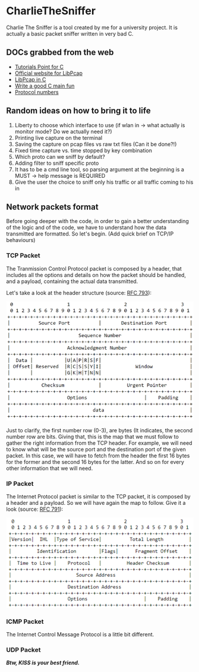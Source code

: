 # CharlieTheSniffer
Charlie The Sniffer is a tool created by me for a university project. It is actually a basic packet sniffer written in very bad C.
## DOCs grabbed from the web
- [Tutorials Point for C](https://www.tutorialspoint.com/cprogramming/index.htm)
- [Official website for LibPcap](http://www.tcpdump.org/pcap.html) 
- [LibPcap in C](https://www.devdungeon.com/content/using-libpcap-c)
- [Write a good C main fun](https://opensource.com/article/19/5/how-write-good-c-main-function)
- [Protocol numbers](https://www.iana.org/assignments/protocol-numbers/protocol-numbers.xhtml)
## Random ideas on how to bring it to life
1. Liberty to choose which interface to use (if wlan in -> what actually is monitor mode? Do we actually need it?)
2. Printing live capture on the terminal
3. Saving the capture on pcap files vs raw txt files (Can it be done?!)
4. Fixed time capture vs. time stopped by key combination
5. Which proto can we sniff by default?
6. Adding filter to sniff specific proto
7. It has to be a cmd line tool, so parsing argument at the beginning is a MUST -> help message is REQUIRED
8. Give the user the choice to sniff only his traffic or all traffic coming to his in

## Network packets format
Before going deeper with the code, in order to gain a better understanding of the logic and of the code, we have to understand how the data transmitted are formatted.
So let's begin.
(Add quick brief on TCP/IP behaviours)

### TCP Packet
The Tranmission Control Protocol packet is composed by a header, that includes all the options and details on how the packet should be handled, and a payload, containing the actual data transmitted.

Let's take a look at the header structure (source: [RFC 793](https://tools.ietf.org/html/rfc793)):

![TCP Header structure issued by RFC](./img/tcpheader.PNG)

Just to clarify, the first number row (0-3), are bytes (It indicates, the second number row are bits. Giving that, this is the map that we must follow to gather the right information from the TCP header. For example, we will need to know what will be the source port and the destination port of the given packet. In this case, we will have to fetch from the header the first 16 bytes for the former and the second 16 bytes for the latter. And so on for every other information that we will need.

### IP Packet
The Internet Protocol packet is similar to the TCP packet, it is composed by a header and a payload. So we will have again the map to follow.
Give it a look (source: [RFC 791](https://tools.ietf.org/html/rfc791)):

![IP Header structure issued by RFC](./img/ipheader.PNG)

### ICMP Packet
The Internet Control Message Protocol is a little bit different.

### UDP Packet

***Btw, KISS is your best friend.***
